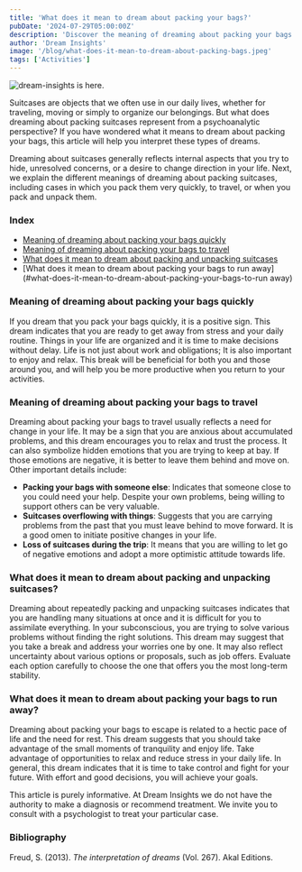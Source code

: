 ```yaml
---
title: 'What does it mean to dream about packing your bags?'
pubDate: '2024-07-29T05:00:00Z'
description: 'Discover the meaning of dreaming about packing your bags and how to interpret this type of dreams according to psychoanalysis.'
author: 'Dream Insights'
image: '/blog/what-does-it-mean-to-dream-about-packing-bags.jpeg'
tags: ['Activities']
---
```


![dream-insights is here.](/blog/what-does-it-mean-to-dream-about-packing-bags.jpeg)



Suitcases are objects that we often use in our daily lives, whether for traveling, moving or simply to organize our belongings. But what does dreaming about packing suitcases represent from a psychoanalytic perspective? If you have wondered what it means to dream about packing your bags, this article will help you interpret these types of dreams.

Dreaming about suitcases generally reflects internal aspects that you try to hide, unresolved concerns, or a desire to change direction in your life. Next, we explain the different meanings of dreaming about packing suitcases, including cases in which you pack them very quickly, to travel, or when you pack and unpack them.


### Index

- [Meaning of dreaming about packing your bags quickly](#meaning-of-dreaming-about-packing-your-bags-quickly)
- [Meaning of dreaming about packing your bags to travel](#meaning-of-dreaming-about-packing-your-suitcases-to-travel)
- [What does it mean to dream about packing and unpacking suitcases](#what-does-it-mean-to-dream-about-packing-and-unpacking-suitcases)
- [What does it mean to dream about packing your bags to run away](#what-does-it-mean-to-dream-about-packing-your-bags-to-run away)

### Meaning of dreaming about packing your bags quickly

If you dream that you pack your bags quickly, it is a positive sign. This dream indicates that you are ready to get away from stress and your daily routine. Things in your life are organized and it is time to make decisions without delay. Life is not just about work and obligations; It is also important to enjoy and relax. This break will be beneficial for both you and those around you, and will help you be more productive when you return to your activities.

### Meaning of dreaming about packing your bags to travel

Dreaming about packing your bags to travel usually reflects a need for change in your life. It may be a sign that you are anxious about accumulated problems, and this dream encourages you to relax and trust the process. It can also symbolize hidden emotions that you are trying to keep at bay. If those emotions are negative, it is better to leave them behind and move on. Other important details include:

- **Packing your bags with someone else**: Indicates that someone close to you could need your help. Despite your own problems, being willing to support others can be very valuable.
- **Suitcases overflowing with things**: Suggests that you are carrying problems from the past that you must leave behind to move forward. It is a good omen to initiate positive changes in your life.
- **Loss of suitcases during the trip**: It means that you are willing to let go of negative emotions and adopt a more optimistic attitude towards life.

### What does it mean to dream about packing and unpacking suitcases?

Dreaming about repeatedly packing and unpacking suitcases indicates that you are handling many situations at once and it is difficult for you to assimilate everything. In your subconscious, you are trying to solve various problems without finding the right solutions. This dream may suggest that you take a break and address your worries one by one. It may also reflect uncertainty about various options or proposals, such as job offers. Evaluate each option carefully to choose the one that offers you the most long-term stability.

### What does it mean to dream about packing your bags to run away?

Dreaming about packing your bags to escape is related to a hectic pace of life and the need for rest. This dream suggests that you should take advantage of the small moments of tranquility and enjoy life. Take advantage of opportunities to relax and reduce stress in your daily life. In general, this dream indicates that it is time to take control and fight for your future. With effort and good decisions, you will achieve your goals.

This article is purely informative. At Dream Insights we do not have the authority to make a diagnosis or recommend treatment. We invite you to consult with a psychologist to treat your particular case.


### Bibliography

Freud, S. (2013). *The interpretation of dreams* (Vol. 267). Akal Editions.